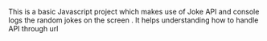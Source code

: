 This is a basic Javascript project which makes use of Joke API and console logs the random jokes on the screen . It helps understanding how to handle API through url
